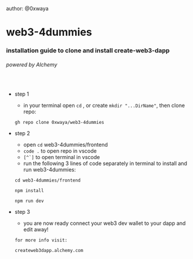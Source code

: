 author: @0xwaya
# web3-4dummies


### installation guide to clone and install  create-web3-dapp 
###### powered by Alchemy
</br>

* step 1
    - in your terminal open ```cd``` , or create ```mkdir "...DirName"```, then clone repo:
    ```
    gh repo clone 0xwaya/web3-4dummies
    ```

* step 2
    - open ```cd``` web3-4dummies/frontend 
    -  ```code .``` to open repo in vscode
    - ```[^`]``` to open terminal in vscode
    - run the following 3 lines of code separately in terminal to install and run web3-4dummies:

    ``` 
    cd web3-4dummies/frontend

   npm install

   npm run dev
   ```

* step 3
    - you are now ready connect your web3 dev wallet to your dapp and edit away!

    ```
    for more info visit:
    
    createweb3dapp.alchemy.com

    ```


